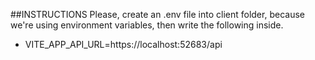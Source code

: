 ##INSTRUCTIONS
Please, create an .env file into client folder, because we're using environment variables, then write the following inside.
- VITE_APP_API_URL=https://localhost:52683/api